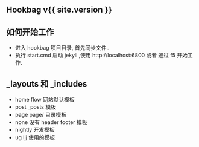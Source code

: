 ## Hookbag v{{ site.version }}

## 如何开始工作

* 进入 hookbag 项目目录, 首先同步文件..
* 执行 start.cmd 启动 jekyll ,使用 http://localhost:6800 或者 通过 f5 开始工作.

## _layouts 和 _includes

* home flow 网站默认模板
* post _posts 模板
* page page/ 目录模板
* none 没有 header footer 模板
* nightly 开发模板
* ug ljj 使用的模板